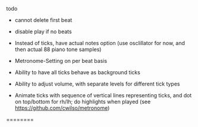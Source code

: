 todo

- cannot delete first beat
- disable play if no beats

- Instead of ticks, have actual notes option (use osclillator for now, and then actual 88 piano tone samples)
- Metronome-Setting on per beat basis
- Ability to have all ticks behave as background ticks
- Ability to adjust volume, with separate levels for different tick types
- Animate ticks with sequence of vertical lines representing ticks, and dot on top/bottom for rh/lh; do highlights when played (see https://github.com/cwilso/metronome)

========
